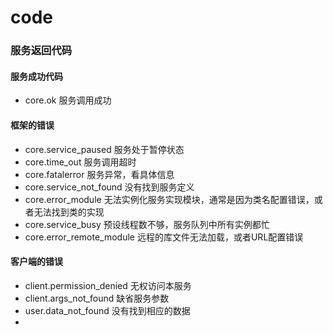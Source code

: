 code
====

### 服务返回代码

#### 服务成功代码
 - core.ok 服务调用成功

#### 框架的错误
 - core.service_paused 服务处于暂停状态
 - core.time_out 服务调用超时
 - core.fatalerror 服务异常，看具体信息
 - core.service_not_found 没有找到服务定义
 - core.error_module 无法实例化服务实现模块，通常是因为类名配置错误，或者无法找到类的实现
 - core.service_busy 预设线程数不够，服务队列中所有实例都忙
 - core.error_remote_module 远程的库文件无法加载，或者URL配置错误

#### 客户端的错误
 - client.permission_denied 无权访问本服务
 - client.args_not_found 缺省服务参数
 - user.data_not_found 没有找到相应的数据
 - 
